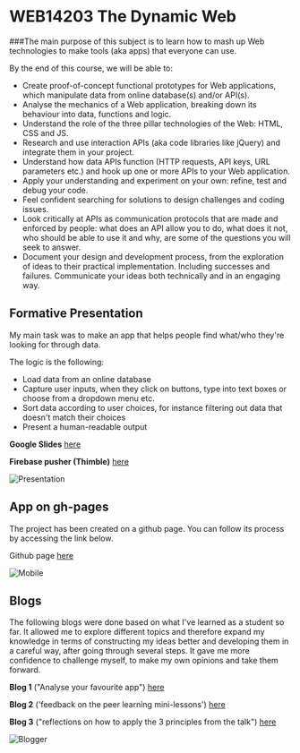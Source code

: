 # WEB14203 The Dynamic Web

###The main purpose of this subject is to learn how to mash up Web technologies to make tools (aka apps) that everyone can use.

By the end of this course, we will be able to:

- Create proof-of-concept functional prototypes for Web applications, which manipulate data from online database(s) and/or API(s).
- Analyse the mechanics of a Web application, breaking down its behaviour into data, functions and logic.
- Understand the role of the three pillar technologies of the Web: HTML, CSS and JS.
- Research and use interaction APIs (aka code libraries like jQuery) and integrate them in your project.
- Understand how data APIs function (HTTP requests, API keys, URL parameters etc.) and hook up one or more APIs to your Web application.
- Apply your understanding and experiment on your own: refine, test and debug your code.
- Feel confident searching for solutions to design challenges and coding issues.
- Look critically at APIs as communication protocols that are made and enforced by people: what does an API allow you to do, what does it not, who should be able to use it and why, are some of the questions you will seek to answer.
- Document your design and development process, from the exploration of ideas to their practical implementation. Including successes and failures.
Communicate your ideas both technically and in an engaging way.

## Formative Presentation

My main task was to make an app that helps people find what/who they're looking for through data.

The logic is the following:

- Load data from an online database
- Capture user inputs, when they click on buttons, type into text boxes or choose from a dropdown menu etc.
- Sort data according to user choices, for instance filtering out data that doesn't match their choices
- Present a human-readable output

**Google Slides** [here](https://docs.google.com/presentation/d/1tzSU8446qlUFsv0I-6_R2xvXJI3Z8rPOBR0W2jfzz6I/edit?usp=sharing)

**Firebase pusher (Thimble)** [here](https://thimbleprojects.org/itsfranhere/127342)

![Presentation](http://www.teamlewis.com/uploads.com/2015/09/presentation-public-speaking-tips-.jpg)

## App on gh-pages

The project has been created on a github page. You can follow its process by accessing the link below.

Github page [here](https://itsfranhere.github.io/StreamApp/app/)

![Mobile](https://images.unsplash.com/photo-1470350576089-539d5a852bf7?ixlib=rb-0.3.5&q=80&fm=jpg&crop=entropy&cs=tinysrgb&s=459549036119ccb0aa63c184f5ca93ca)

## Blogs

The following blogs were done based on what I've learned as a student so far. It allowed me to explore different topics and therefore expand my knowledge in terms of constructing my ideas better and developing them in a careful way, after going through several steps. It gave me more confidence to challenge myself, to make my own opinions and take them forward.

**Blog 1** ("Analyse your favourite app") [here](https://medium.com/@itsfranhere/analyse-your-favourite-app-in-terms-of-interface-data-and-logic-4fb4b2c960ee#.a9r6krp4h)

**Blog 2** ('feedback on the peer learning mini-lessons') [here](https://medium.com/@itsfranhere/feedback-986ceac22c3a#.jdv8arhac)

**Blog 3** ("reflections on how to apply the 3 principles from the talk") [here](https://medium.com/@itsfranhere/reflections-1043f4a125b3#.5dgon8mw8)
 
![Blogger](https://images.unsplash.com/1/type-away.jpg?ixlib=rb-0.3.5&q=80&fm=jpg&crop=entropy&cs=tinysrgb&s=232b979616b4ed59f15e324b7c153b2d)








